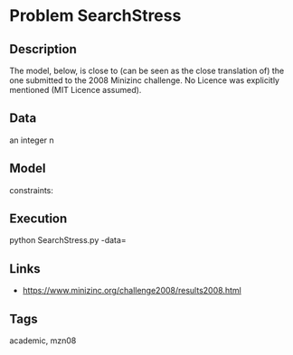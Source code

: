# Problem SearchStress
## Description
The model, below, is close to (can be seen as the close translation of) the one submitted to the 2008 Minizinc challenge.
No Licence was explicitly mentioned (MIT Licence assumed).

## Data
  an integer n

## Model
  constraints: [](http://pycsp.org/documentation/constraints/)

## Execution
  python SearchStress.py -data=<integer>

## Links
  - https://www.minizinc.org/challenge2008/results2008.html

## Tags
  academic, mzn08
